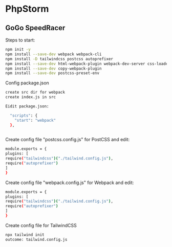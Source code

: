 # PhpStorm

## GoGo SpeedRacer

Steps to start:
```bash
npm init -y
npm install --save-dev webpack webpack-cli
npm install -D tailwindcss postcss autoprefixer
npm install --save-dev html-webpack-plugin webpack-dev-server css-loader style-loader postcss-loader
npm install --save-dev copy-webpack-plugin
npm install --save-dev postcss-preset-env

```
Config package.json
```bash
create src dir for webpack
create index.js in src

Eidit package.json:

  "scripts": {
    "start": "webpack"
  },
  
```
Create config file "postcss.config.js" for PostCSS and edit:
```bash
module.exports = {
plugins: [
require("tailwindcss")("./tailwind.config.js"),
require("autoprefixer")
]
}
```
Create config file "webpack.config.js" for Webpack and edit:
```bash
module.exports = {
plugins: [
require("tailwindcss")("./tailwind.config.js"),
require("autoprefixer")
]
}
```
Create config file for TailwindCSS
```bash
npx tailwind init
outcome: tailwind.config.js
```